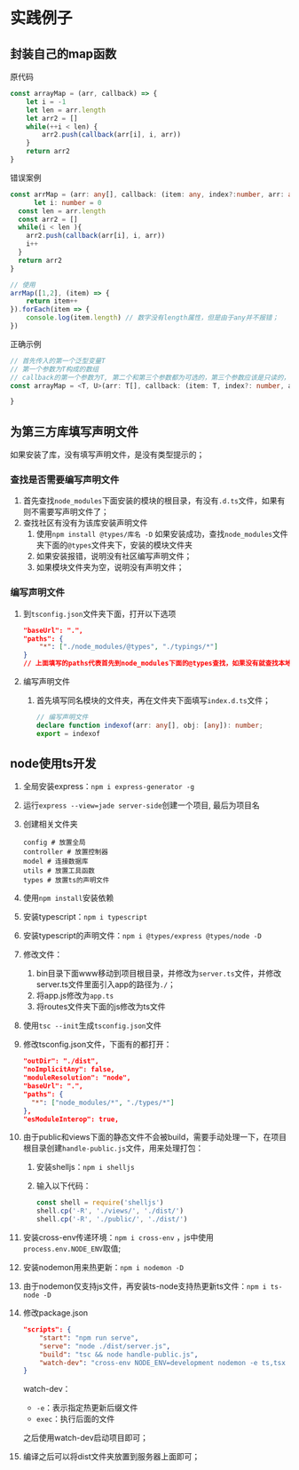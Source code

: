 # 实践例子

## 封装自己的map函数

原代码

```js
const arrayMap = (arr, callback) => {
    let i = -1
    let len = arr.length
    let arr2 = []
    while(++i < len) {
        arr2.push(callback(arr[i], i, arr))
    }
    return arr2
}
```



错误案例

```ts
const arrMap = (arr: any[], callback: (item: any, index?:number, arr: any[]) => any): any[] => {
      let i: number = 0
  const len = arr.length
  const arr2 = []
  while(i < len ){
    arr2.push(callback(arr[i], i, arr))
    i++
  }
  return arr2
}

// 使用
arrMap([1,2], (item) => {
    return item++
}).forEach(item => {
    console.log(item.length) // 数字没有length属性，但是由于any并不报错；
})
```



正确示例

```ts
// 首先传入的第一个泛型变量T
// 第一个参数为T构成的数组
// callback的第一个参数为T, 第二个和第三个参数都为可选的，第三个参数应该是只读的，callback返回的类型应该和整个函数返回的类型是有关联的，因此使用第二个泛型变量
const arrayMap = <T, U>(arr: T[], callback: (item: T, index?: number, array?: Readonly<T[]>) => U): U[] => {

}
```



## 为第三方库填写声明文件

如果安装了库，没有填写声明文件，是没有类型提示的；

### 查找是否需要编写声明文件

1. 首先查找`node_modules`下面安装的模块的根目录，有没有`.d.ts`文件，如果有则不需要写声明文件了；
2. 查找社区有没有为该库安装声明文件
   1. 使用`npm install @types/库名 -D` 如果安装成功，查找`node_modules`文件夹下面的`@types`文件夹下，安装的模块文件夹
   2. 如果安装报错，说明没有社区编写声明文件；
   3. 如果模块文件夹为空，说明没有声明文件；

### 编写声明文件

1. 到`tsconfig.json`文件夹下面，打开以下选项

   ```json
   "baseUrl": ".",
   "paths": {
       "*": ["./node_modules/@types", "./typings/*"]
   }
   // 上面填写的paths代表首先到node_modules下面的@types查找，如果没有就查找本地typings文件夹
   ```

2. 编写声明文件

   1. 首先填写同名模块的文件夹，再在文件夹下面填写`index.d.ts`文件；
   
      ```ts
      // 编写声明文件
      declare function indexof(arr: any[], obj: [any]): number;
      export = indexof
      ```
   



## node使用ts开发

1. 全局安装express：`npm i express-generator -g`

2. 运行`express --view=jade server-side`创建一个项目, 最后为项目名

3. 创建相关文件夹

   ```
   config # 放置全局
   controller # 放置控制器
   model # 连接数据库
   utils # 放置工具函数
   types # 放置ts的声明文件
   ```

4. 使用`npm install`安装依赖

5. 安装typescript：`npm i typescript`

6. 安装typescript的声明文件：`npm i @types/express @types/node -D`

7. 修改文件：

   1. bin目录下面www移动到项目根目录，并修改为`server.ts`文件，并修改server.ts文件里面引入app的路径为`./`；
   2. 将app.js修改为`app.ts`
   3. 将routes文件夹下面的js修改为ts文件

8. 使用`tsc --init`生成`tsconfig.json`文件

9. 修改tsconfig.json文件，下面有的都打开：

   ```json
   "outDir": "./dist",
   "noImplicitAny": false,
   "moduleResolution": "node",
   "baseUrl": ".",
   "paths": {
     "*": ["node_modules/*", "./types/*"]
   },
   "esModuleInterop": true,
   ```

10. 由于public和views下面的静态文件不会被build，需要手动处理一下，在项目根目录创建`handle-public.js`文件，用来处理打包：

    1. 安装shelljs：`npm i shelljs`

    2. 输入以下代码：

       ```js
       const shell = require('shelljs')
       shell.cp('-R', './views/', './dist/')
       shell.cp('-R', './public/', './dist/')
       ```

11. 安装cross-env传递环境：`npm i cross-env` ，js中使用`process.env.NODE_ENV`取值;

12. 安装nodemon用来热更新：`npm i nodemon -D`

13. 由于nodemon仅支持js文件，再安装ts-node支持热更新ts文件：`npm i ts-node -D`

14. 修改package.json

    ```json
    "scripts": {
        "start": "npm run serve",
        "serve": "node ./dist/server.js",
        "build": "tsc && node handle-public.js",
        "watch-dev": "cross-env NODE_ENV=development nodemon -e ts,tsx --exec 'ts-node' ./server.ts"
    }
    ```

    watch-dev：

    * `-e`：表示指定热更新后缀文件
    * `exec`：执行后面的文件

    之后使用watch-dev启动项目即可；

15. 编译之后可以将dist文件夹放置到服务器上面即可；